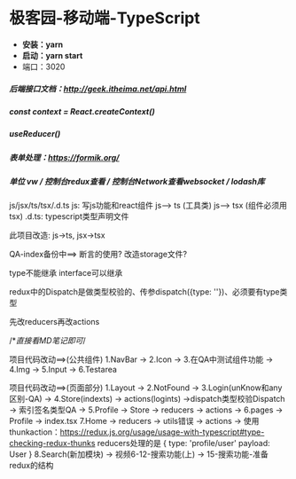 # 极客园-移动端-TypeScript

* **安装：yarn**
* **启动：yarn start**
* 端口：3020

##### **后端接口文档：http://geek.itheima.net/api.html**

##### const context = React.createContext()

##### useReducer()

##### 表单处理：https://formik.org/

##### 单位 vw  /  控制台redux查看  /  控制台Network查看websocket  /  lodash库



js/jsx/ts/tsx/.d.ts
js: 写js功能和react组件
js--> ts (工具类)
js--> tsx (组件必须用tsx)
.d.ts: typescript类型声明文件

此项目改造: js->ts,  jsx->tsx

QA-index备份中==> 断言的使用?  改造storage文件?

type不能继承 interface可以继承

redux中的Dispatch是做类型校验的、传参dispatch({type: ''})、必须要有type类型

先改reducers再改actions

/**直接看MD笔记即可*/

项目代码改动==>(公共组件)
1.NavBar -> 2.Icon -> 3.在QA中测试组件功能 -> 4.Img -> 5.Input -> 6.Testarea

项目代码改动==>(页面部分)
1.Layout -> 2.NotFound ->
3.Login(unKnow和any区别-QA) ->
4.Store(indexts) -> actions(logints) ->dispatch类型校验Dispatch -> 索引签名类型QA ->
5.Profile -> Store -> reducers -> actions ->
6.pages -> Profile -> index.tsx
7.Home ->  reducers -> utils错误 -> actions -> 使用thunkaction：https://redux.js.org/usage/usage-with-typescript#type-checking-redux-thunks
reducers处理的是 { type: 'profile/user' payload: User }
8.Search(新加模块) -> 视频6-12-搜索功能(上) -> 15-搜索功能-准备redux的结构
